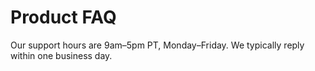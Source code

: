 # Product FAQ

Our support hours are 9am–5pm PT, Monday–Friday.
We typically reply within one business day.
